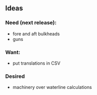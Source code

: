 
## Ideas
### Need (next release):
- fore and aft bulkheads
- guns
### Want:
- put translations in CSV
### Desired
- machinery over waterline calculations